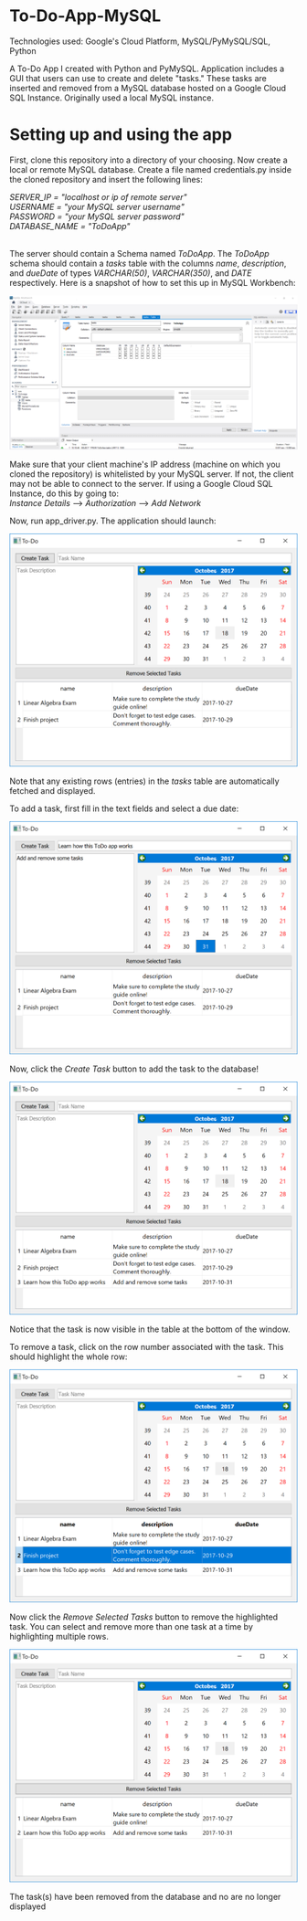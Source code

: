 # To-Do-App-MySQL
Technologies used: Google's Cloud Platform, MySQL/PyMySQL/SQL, Python 

A To-Do App I created with Python and PyMySQL. Application includes a GUI that users can use to create and delete "tasks." These tasks are inserted and removed from a MySQL database hosted on a Google Cloud SQL Instance. Originally used a local MySQL instance.

# Setting up and using the app
First, clone this repository into a directory of your choosing.
Now create a local or remote MySQL database. Create a file named credentials.py inside the cloned repository and insert the following lines:<br>

<i>
SERVER_IP = "localhost or ip of remote server"<br>
USERNAME = "your MySQL server username"<br>
PASSWORD = "your MySQL server password"<br>
DATABASE_NAME = "ToDoApp"<br>
</i><br>

The server should contain a Schema named <i>ToDoApp</i>. The <i>ToDoApp</i> schema should contain a <i>tasks</i> table with the columns <i>name</i>, <i>description</i>, and <i>dueDate</i> of types <i>VARCHAR(50)</i>, <i>VARCHAR(350)</i>, and <i>DATE</i> respectively. Here is a snapshot of how to set this up in MySQL Workbench:

![Alt text](images/workbench.PNG?raw=true "Setting up database via MySQL Workbench")

Make sure that your client machine's IP address (machine on which you cloned the repository) is whitelisted by your MySQL server. If not, the client may not be able to connect to the server. If using a Google Cloud SQL Instance, do this by going to:<br>
<i>Instance Details</i> --> <i>Authorization</i> --> <i>Add Network</i>

Now, run app_driver.py. The application should launch:

![Alt text](images/todo1.PNG?raw=true "Application immediately after launch")

Note that any existing rows (entries) in the <i>tasks</i> table are automatically fetched and displayed.


To add a task, first fill in the text fields and select a due date:

![Alt text](images/todo2.PNG?raw=true "Filling in text fields and selecting a due date")

Now, click the <i>Create Task</i> button to add the task to the database!

![Alt text](images/todo3.PNG?raw=true "New task added")

Notice that the task is now visible in the table at the bottom of the window.


To remove a task, click on the row number associated with the task. This should highlight the whole row:

![Alt text](images/todo4.PNG?raw=true "Task highlighted")

Now click the <i>Remove Selected Tasks</i> button to remove the highlighted task. You can select and remove more than one task at a time by highlighting multiple rows.

![Alt text](images/todo5.PNG?raw=true "Task removed")

The task(s) have been removed from the database and no are no longer displayed

